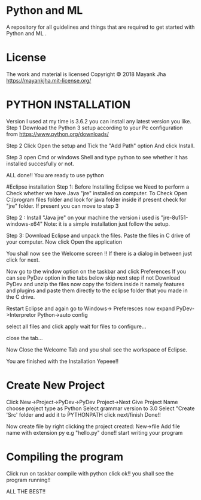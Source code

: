 # Python and ML
A repository for all guidelines and things that are required to get started with Python and ML .

# License
The work and material is licensed Copyright © 2018 Mayank Jha https://mayankjha.mit-license.org/

# PYTHON INSTALLATION
Version I used at my time is 3.6.2 you can install any latest version you like.
Step 1 
Download the Python 3 setup according to your Pc configuration from https://www.python.org/downloads/

Step 2 
Click Open the setup and Tick the "Add Path" option And click Install.

Step 3
open Cmd or windows Shell and type python to see whether it has installed succesfully or not.

ALL done!! You are ready to use python

#Eclipse installation
Step 1:
Before Installing Eclipse we Need to perform a Check whether we have Java "jre" installed on computer.
To Check Open C:/program files folder and look for java folder inside if present check for "jre" folder.
If present you can move to step 3 

Step 2 :
Install "Java jre" on your machine  the version i used is "jre-8u151-windows-x64"
Note: it is a simple installation just follow the setup.

Step 3:
Download Eclipse and unpack the files. Paste the files in C drive of your computer.
Now click Open the application

You shall now see the Welcome screen !! If there is a dialog in between just click for next.

Now  go to the window option on the taskbar and click Preferences
If you can see PyDev option in the tabs below skip next step
if not Download PyDev and unzip the files now copy the folders inside it namely features and plugins and paste them directly to the eclipse folder 
that you made in the C drive.

Restart Eclipse and again go to Windows-> Preferesces now expand PyDev->Interpretor Python->auto config

select all files and click apply wait for files to configure...

close the tab...

Now Close the Welcome Tab and you shall see the workspace of Eclipse.

You are finished with the Installation Yepeee!!

# Create New Project

Click New->Project->PyDev->PyDev Project->Next
Give Project Name 
choose project type as Python
Select grammar version to 3.0
Select "Create 'Src' folder and add it to PYTHONPATH
click next/finish
Done!!

Now create file by right clicking the project created: New->file
Add file name with extension py e.g "hello.py"
done!!
start writing your program

# Compiling the program
Click run on taskbar
compile with python
click ok!!
you shall see the program running!!

ALL THE BEST!!
